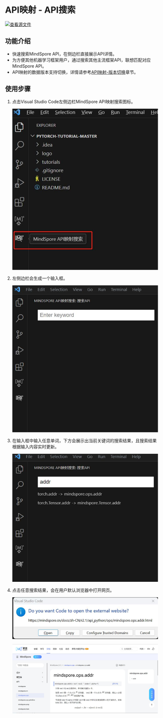 # API映射 - API搜索

[![查看源文件](https://mindspore-website.obs.cn-north-4.myhuaweicloud.com/website-images/master/resource/_static/logo_source.svg)](https://gitee.com/mindspore/docs/blob/master/docs/devtoolkit/docs/source_zh_cn/VSCode_api_search.md)

## 功能介绍

* 快速搜索MindSpore API，在侧边栏直接展示API详情。
* 为方便其他机器学习框架用户，通过搜索其他主流框架API，联想匹配对应MindSpore API。
* API映射的数据版本支持切换，详情请参考[API映射-版本切换](https://www.mindspore.cn/devtoolkit/docs/zh-CN/master/VSCode_change_version.html)章节。

## 使用步骤

1. 点击Visual Studio Code左侧边栏MindSpore API映射搜索图标。

   ![img](./images/clip_image124.jpg)

2. 左侧边栏会生成一个输入框。

   ![img](./images/clip_image125.jpg)

3. 在输入框中输入任意单词，下方会展示出当前关键词的搜索结果，且搜索结果根据输入内容实时更新。

   ![img](./images/clip_image126.jpg)

4. 点击任意搜索结果，会在用户默认浏览器中打开网页。

   ![img](./images/clip_image127.jpg)

   ![img](./images/clip_image128.jpg)

